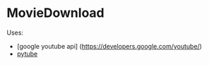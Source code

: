 # MovieDownload

Uses:
+ [google youtube api] (https://developers.google.com/youtube/)
+ [pytube](https://github.com/nficano/pytube)
